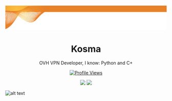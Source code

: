 ![alt text](https://raw.githubusercontent.com/Kosma200/Kosma200/main/image.png)


<h1 align="center">Kosma</h1>
<p align="center">OVH VPN Developer, I know: Python and C+</p>
<a href="https://github.com/Kosma200">
  <p align="center">
   <img src="https://komarev.com/ghpvc/?username=Kosma200" alt="Profile Views">
  </p>
</a>

<p align="center">
  <img src="https://github-readme-stats.vercel.app/api/?username=Kosma200&title_color=4F8CC9&text_color=9f9f9f&show_icons=true&bg_color=00000000&hide_border=true&icon_color=4F8CC9&hide_title=true&count_private=true" />
    <img src="https://github-profile-trophy.vercel.app/?username=Kosma200&theme=nord&margin-w=15&margin-h=1&column=6" />
</p>

![alt text](https://cdn.pngsumo.com/footer-designs-png-png-image-footer-design-png-990_150.png)





